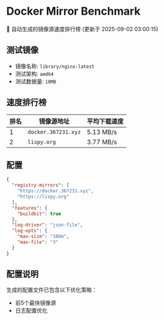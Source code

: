 # Docker Mirror Benchmark

🚀 自动生成的镜像源速度排行榜 (更新于 2025-09-02 03:00:15)

## 测试镜像
- 镜像名称: `library/nginx:latest`
- 测试架构: `amd64`
- 测试数据量: `10MB`

## 速度排行榜
| 排名 | 镜像源地址 | 平均下载速度 |
|------|------------|--------------|
| 1 | `docker.367231.xyz` | 5.13 MB/s |
| 2 | `lispy.org` | 3.77 MB/s |

## 配置

```json
{
  "registry-mirrors": [
    "https://docker.367231.xyz",
    "https://lispy.org"
  ],
  "features": {
    "buildkit": true
  },
  "log-driver": "json-file",
  "log-opts": {
    "max-size": "100m",
    "max-file": "3"
  }
}
```

## 配置说明
生成的配置文件已包含以下优化策略：
- 前5个最快镜像源
- 日志配置优化

